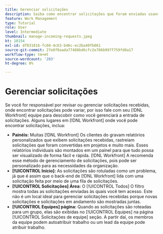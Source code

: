 ```yaml
---
title: Gerenciar solicitações
description: Saiba como encontrar solicitações que foram enviadas usando painéis, [!UICONTROL Início], o [!UICONTROL Solicitações] ou a [!UICONTROL Equipes] em [!DNL  Workfront].
feature: Work Management
type: Tutorial
role: User
level: Intermediate
thumbnail: manage-incoming-requests.jpeg
kt: 10154
exl-id: df831816-fc60-4c63-b46c-ec2ba49fb061
source-git-commit: 27e8f0aada77488bd6cfc2e786b997f759fd0a17
workflow-type: tm+mt
source-wordcount: '203'
ht-degree: 0%

---
```


# Gerenciar solicitações

Se você for responsável por revisar ou gerenciar solicitações recebidas, onde encontrar solicitações pode variar, por isso fale com seu [!DNL Workfront] equipe para descobrir como você gerenciará a entrada de solicitações. Alguns lugares em [!DNL Workfront] onde você pode encontrar solicitações, inclua:

* **Painéis:** Muitas [!DNL Workfront] Os clientes do gravam relatórios personalizados que exibem solicitações recebidas, rastreiam solicitações que foram convertidas em projetos e muito mais. Esses relatórios individuais são montados em um painel para que tudo possa ser visualizado de forma fácil e rápida. [!DNL Workfront] A recomenda esse método de gerenciamento de solicitações, pois pode ser personalizado para as necessidades da organização.
* **[!UICONTROL Início]:** As solicitações são rotuladas como um problema, já que é assim que o back-end de [!DNL Workfront] lida com uma solicitação feita por meio de uma fila de solicitações.
* **[!UICONTROL Solicitações] Área:** O [!UICONTROL Todos] O filtro mostra todas as solicitações enviadas às quais você tem acesso. Este não é um local ideal para gerenciar solicitações recebidas porque novas solicitações e solicitações em andamento são mostradas juntas.
* **[!UICONTROL Equipes] página:** Quando as solicitações são roteadas para um grupo, elas são exibidas no [!UICONTROL Equipes] na página [!UICONTROL Solicitações de equipe] seção. A partir daí, os membros da equipe podem autoatribuir trabalho ou um lead da equipe pode atribuir trabalho.
